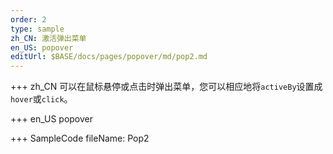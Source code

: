 ```yaml
--- 
order: 2
type: sample
zh_CN: 激活弹出菜单
en_US: popover
editUrl: $BASE/docs/pages/popover/md/pop2.md
---
```


+++ zh_CN
可以在鼠标悬停或点击时弹出菜单，您可以相应地将<Code>activeBy</Code>设置成<Code>hover</Code>或<Code>click</Code>。

+++ en_US
popover

+++ SampleCode
fileName: Pop2
